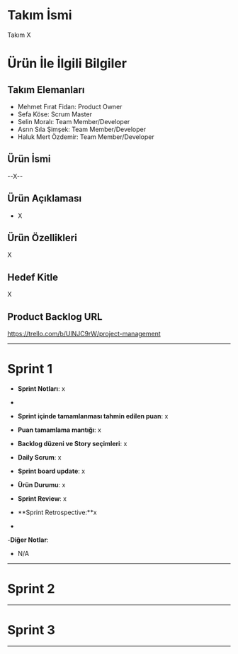 # **Takım İsmi**

Takım X

# Ürün İle İlgili Bilgiler

## Takım Elemanları

- Mehmet Fırat Fidan: Product Owner
- Sefa Köse: Scrum Master
- Selin Moralı: Team Member/Developer
- Asrın Sıla Şimşek: Team Member/Developer
- Haluk Mert Özdemir: Team Member/Developer

## Ürün İsmi

--X--

## Ürün Açıklaması

- X

## Ürün Özellikleri

X

## Hedef Kitle

X

## Product Backlog URL

https://trello.com/b/UlNJC9rW/project-management

---

# Sprint 1

- **Sprint Notları**: x
- 
- **Sprint içinde tamamlanması tahmin edilen puan**: x

- **Puan tamamlama mantığı**: x

- **Backlog düzeni ve Story seçimleri**: x

- **Daily Scrum**: x

- **Sprint board update**: x

- **Ürün Durumu**: x

- **Sprint Review**: x

- **Sprint Retrospective:**x
- 
-**Diğer Notlar**:
- N/A

---

# Sprint 2


---

# Sprint 3

---
